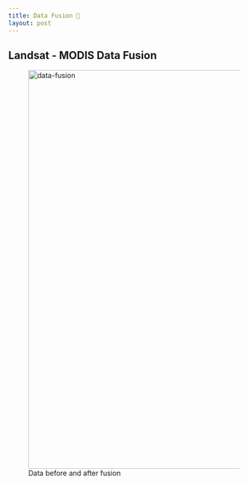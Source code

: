 ```yaml
---
title: Data Fusion 🧱
layout: post
---
```


## Landsat - MODIS Data Fusion


<figure>
	<img src="{{ 'assets/images/fusion.png' | relative_url }}" alt="data-fusion"  width="800" />
	<figcaption>Data before and after fusion</figcaption>
</figure>